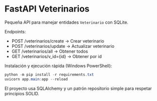 # FastAPI Veterinarios

Pequeña API para manejar entidades `Veterinario` con SQLite.

Endpoints:

- POST /veterinarios/create -> Crear veterinario
- POST /veterinarios/update -> Actualizar veterinario
- GET  /veterinarios/all -> Obtener todos
- GET  /veterinarios/v_id={id} -> Obtener por id

Instalación y ejecución rápida (Windows PowerShell):

```powershell
python -m pip install -r requirements.txt
uvicorn app.main:app --reload
```

El proyecto usa SQLAlchemy y un patrón repositorio simple para respetar principios SOLID.
